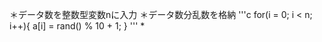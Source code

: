 ＊データ数を整数型変数nに入力
＊データ数分乱数を格納
'''c
for(i = 0; i < n; i++){
        a[i] = rand() % 10 + 1;
    }
'''
*
